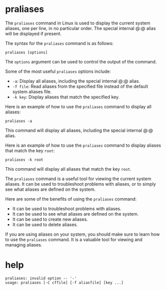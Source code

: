 # praliases

The `praliases` command in Linux is used to display the current system aliases, one per line, in no particular order. The special internal @:@ alias will be displayed if present.

The syntax for the `praliases` command is as follows:

```
praliases [options]
```

The `options` argument can be used to control the output of the command.

Some of the most useful `praliases` options include:

* `-a`: Display all aliases, including the special internal @:@ alias.
* `-f file`: Read aliases from the specified file instead of the default system aliases file.
* `-k key`: Display aliases that match the specified key.

Here is an example of how to use the `praliases` command to display all aliases:

```
praliases -a
```

This command will display all aliases, including the special internal @:@ alias.

Here is an example of how to use the `praliases` command to display aliases that match the key `root`:

```
praliases -k root
```

This command will display all aliases that match the key `root`.

The `praliases` command is a useful tool for viewing the current system aliases. It can be used to troubleshoot problems with aliases, or to simply see what aliases are defined on the system.

Here are some of the benefits of using the `praliases` command:

* It can be used to troubleshoot problems with aliases.
* It can be used to see what aliases are defined on the system.
* It can be used to create new aliases.
* It can be used to delete aliases.

If you are using aliases on your system, you should make sure to learn how to use the `praliases` command. It is a valuable tool for viewing and managing aliases.



# help 

```
praliases: invalid option -- '-'
usage: praliases [-C cffile] [-f aliasfile] [key ...]
```
